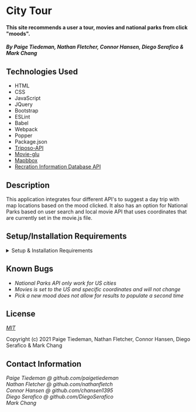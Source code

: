 # City Tour

#### This site recommends a user a tour, movies and national parks from click "moods".

#### _By Paige Tiedeman, Nathan Fletcher, Connor Hansen, Diego Serafico & Mark Chang_

## Technologies Used

* HTML
* CSS
* JavaScript
* JQuery
* Bootstrap
* ESLint
* Babel
* Webpack
* Popper
* Package.json
* [Triposo-API](https://www.triposo.com/api/documentation/20210615/)
* [Movie-glu](https://developer.movieglu.com/v2/api-index/quick-start-guide/)
* [Mapbbox](https://docs.mapbox.com/api/maps/static-images/)
* [Recration Information Database API](https://ridb.recreation.gov/landing)


## Description  

This application integrates four different API's to suggest a day trip with map locations based on the mood clicked. It also has an option for National Parks based on user search and local movie API that uses coordinates that are currently set in the movie.js file.

## Setup/Installation Requirements

<details>
<summary>Setup & Installation Requirements</summary>

* _Clone or download the zip file of this repository to your desktop_
* _Open in a text editor_
* _If you are using a Mac: open the package.json and find the scripts property, change the line "start": "npm run build & webpack-dev-server --open --mode development",
to "start": "npm run build; webpack-dev-server --open --mode development"_
* _Commit and push your .gitignore file to your repo_
* _Run `$ npm install`_
* _Check title on package.json and webpack file_
* _Go to https://www.triposo.com/api/signup and generate an API Key_
* _Type `$ touch .env` to create a document to save your API key as Account_Key={your key here} & token={your token here}_
* _Go to https://ridb.recreation.gov/landing to generate an API Key_
  - add API_KEY={Your-Api-Key} to the .env file.
* _Add MAP_KEY=pk.eyJ1IjoibmF0aGFubWFwYm94ZGV2IiwiYSI6ImNrcHdkN2p2aDA0Z2oyeG9ieDZicTZudm4ifQ.tUypg6GRjhED2bic-GkFnw (this is a public test key) to the .env file.
* _Go to https://developer.movieglu.com/ and generate an API Key_
* _In your .env file add the MOVIES_AUTHORIZATION=(), MOVIES_CLIENT=(), and API_KEY=() for movies_
* _Type `$ npm run build`, to build your environment_
* _Type `$ npm run start`, to open in your browser_
* _Click on any of the moods to get your result_
* _Use the Nav Bar to go to different Sections_
* _Type in a US City to find nearby Parks_
* _Click the "See Local Movies" Button to show nearby theaters and showing_
</details>

## Known Bugs

* _National Parks API only work for US cities_
* _Movies is set to the US and specific coordinates and will not change_
* _Pick a new mood does not allow for results to populate a second time_

## License

_[MIT](https://opensource.org/licenses/MIT)_  

Copyright (c) 2021 Paige Tiedeman, Nathan Fletcher, Connor Hansen, Diego Serafico & Mark Chang

## Contact Information

_Paige Tiedeman @ github.com/paigetiedeman_  
_Nathan Fletcher @ github.com/nathanfletch_  
_Connor Hansen @ github.com/chansen1395_  
_Diego Serafico @ github.com/DiegoSerafico_  
_Mark Chang_  
